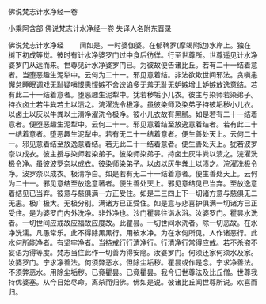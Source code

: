 佛说梵志计水净经一卷


小乘阿含部
佛说梵志计水净经一卷
失译人名附东晋录
　　

佛说梵志计水净经
　　闻如是。一时婆伽婆。在郁鞞罗(摩竭附边)水岸上。独在树下初成等觉。彼时有计水净婆罗门过中食后彷徉。行至世尊所。世尊遥见计水净婆罗门从远而来。世尊见计水净婆罗门已。为彼故便告诸比丘。若有二十一结着意者。当堕恶趣生泥犁中。云何为二十一。邪见意着结。非法欲欺世间邪法。贪嗔恚懈怠睡眠调戏无耻疑嗔恨恚悭嫉不舍谀谄多无羞无耻无妒嫉增上妒嫉放逸意结。若有此二十一结着意者。堕恶趣生泥犁中。犹若秽垢小儿衣。彼主与染师若染弟子。持衣卤土若牛粪若土以渍之。浣濯洗令极净。虽彼染师及染弟子持彼垢秽小儿衣。以卤土以灰以牛粪以土清净濯洗令极净。彼小儿衣故有黑腻。如是若有二十一结着意者。便堕恶趣生泥犁中。云何二十一。邪见意着结至放逸意着结者。若有此二十一结着意者。堕恶趣生泥犁中。若有无二十一结着意者。便生善处天上。云何二十一。邪见意着结至放逸意着结。若无此二十一结着意者。便生善处天上。犹若波罗奈以成衣。彼主授与染师若染弟子。彼染师染弟子。持卤土灰牛粪以渍之。浣濯洗极令净。虽彼波罗奈以成衣。彼染师染弟子。以卤以灰牛粪上以渍之。浣濯洗极令净。波罗奈以成衣。极清净白。如是若有无二十一结着意者。便生善处天上。云何为二十一。邪见意结至放逸意著者。便生善处天上。邪见意结见已当弃。至放逸意着结见已当弃。彼意与慈俱满一方正受住。如是二三四上下一切诸方意与慈俱无二无恚。极广极大。无极分别。满诸方已正受住。如是意与悲喜护俱满一切诸方已正受住。是为婆罗门内外洗净。非外净也。沙门瞿昙往诣水浴。汝婆罗门。瞿昙水洗者。一切世间应戒故应福故应度故。此瞿昙。一切世间水洗者。除一切恶故。在水净洗濡。凡愚常乐。此不得除黑黑行。用彼水净。为在水何所见。人作诸恶行。此水何所能净者。有坚牢净者。当持戒行行清净行。行清净行常得应戒。若不杀盗不妄语为得等度。梵志当住此作一切善为得安隐。汝婆罗门。何须还家何须水及家。汝婆罗门。宁求净善法。何须弊恶水。但除尘垢秽。瞿昙或作是念。宁求净善法。不须弊恶水。用除尘垢秽。已竟瞿昙。已竟瞿昙。我今归世尊法及比丘僧。世尊我持优婆塞。从今日始尽命。离杀而归佛。佛如是说。彼诸比丘闻世尊所说。欢喜而归。
